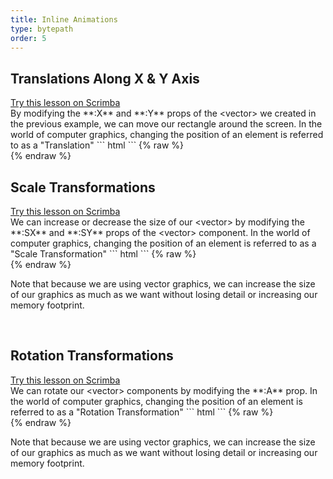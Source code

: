 ```yaml
---
title: Inline Animations
type: bytepath
order: 5
---
```

## Translations Along X & Y Axis

<div class="scrimba"><a href="" target="_blank" rel="noopener noreferrer">Try this lesson on Scrimba</a></div>
By modifying the **:X** and **:Y** props of the &lt;vector&gt; we created in the previous example, we can move our rectangle around the screen. In the world of computer graphics, changing the position of an element is referred to as a "Translation"
``` html
<script>
    import Bytepath from "bytepath";

    export default {
        components: {
            vector: Bytepath.graphics.vector,
            scroll: Bytepath.timers.scroll,
        }
    }
</script>

<template>
    <scroll :speed="1" v-slot="{ keyframe }">
        <svg width="100%" height="100%">
            <vector :x="keyframe">
                <rect width="50" height="50" fill="red"/>
            </vector>
        </svg>
    </scroll>
</template>
```
{% raw %}
<div id="app1" class="demo">
    <anim-trans />
</div>
<script>
var app1 = new window.vueapp({ el: '#app1' })
</script>
{% endraw %}

<br />

## Scale Transformations

<div class="scrimba"><a href="" target="_blank" rel="noopener noreferrer">Try this lesson on Scrimba</a></div>
We can increase or decrease the size of our &lt;vector&gt; by modifying the **:SX** and **:SY** props of the &lt;vector&gt; component. In the world of computer graphics, changing the position of an element is referred to as a "Scale Transformation"
``` html
<script>
    import Bytepath from "bytepath";

    export default {
        components: {
            vector: Bytepath.graphics.vector,
            scroll: Bytepath.timers.scroll,
            
            // Reset, short for <keyframe-reset> is used to prevent the timer from 
            // starting until it reaches a certain frame position. In this case,
            // we wont start scaling until frame 1500
            reset: Bytepath.timers.reset,
        }
    }
</script>

<template>
    <scroll :speed="1" v-slot="{ keyframe }">
        <reset :keyframe="keyframe" :start="1500" v-slot="reset">
            <svg width="100%" height="100%">
                <vector :sy="reset.keyframe / 100">
                    <rect width="50" height="50" fill="red"/>
                </vector>

                <vector :x="100" :y="100" :sx="reset.keyframe / 100">
                    <rect width="50" height="50" fill="blue"/>
                </vector>

                <vector :x="200" :sx="reset.keyframe / 100" :sy="reset.keyframe / 100">
                    <rect width="50" height="50" fill="green"/>
                </vector>
            </svg>
        </reset>
    </scroll>
</template>
```
{% raw %}
<div id="vector-rect-scale-prop" class="demo">
    <anim-scale />
</div>
<script>
var app4 = new window.vueapp({ el: '#vector-rect-scale-prop' })
</script>
{% endraw %}

<p class="tip success">Note that because we are using vector graphics, we can increase the size of our graphics as much as we want without losing detail or increasing our memory footprint.</p> 

<br />

## Rotation Transformations

<div class="scrimba"><a href="" target="_blank" rel="noopener noreferrer">Try this lesson on Scrimba</a></div>
We can rotate our &lt;vector&gt; components by modifying the **:A** prop. In the world of computer graphics, changing the position of an element is referred to as a "Rotation Transformation"
``` html
<script>
    import Bytepath from "bytepath";

    export default {
        components: {
            vector: Bytepath.graphics.vector,
            scroll: Bytepath.timers.scroll,

            // Reset, short for <keyframe-reset> is used to prevent the timer from
            // starting until it reaches a certain frame position. In this case,
            // we wont start scaling until frame 3000
            reset: Bytepath.timers.reset,
        }
    }
</script>

<template>
    <scroll :speed="1" v-slot="scroll">
        <reset :keyframe="scroll.keyframe" :start="3000" v-slot="reset">
            <svg width="100%" height="100%">
                <g transform="translate(0, 50)">
                    <vector :a="(reset.keyframe / 10) % 360">
                        <rect width="100" height="50" fill="red"/>
                    </vector>
                    <vector :a="(45 + (reset.keyframe / 8)) % 360" :x="125">
                        <rect width="100" height="50" fill="blue"/>
                    </vector>

                    <vector :a="(90 + (reset.keyframe / 4)) % 360" :x="225">
                        <rect width="100" height="50" fill="green"/>
                    </vector>

                    <!-- value % 360 will force our frame to stay -->
                    <!-- within the 0-360deg rotation range -->
                    <vector :a="(200 + (reset.keyframe / 2)) % 360" :x="325">
                        <rect width="100" height="50" fill="orange"/>
                    </vector>
                </g>
            </svg>
        </reset>
    </scroll>
</template>
```
{% raw %}
<div id="vector-rect-rot-prop" class="demo">
    <anim-rotate />
</div>
<script>
var app4 = new window.vueapp({ el: '#vector-rect-rot-prop' })
</script>
{% endraw %}

<p class="tip success">Note that because we are using vector graphics, we can increase the size of our graphics as much as we want without losing detail or increasing our memory footprint.</p> 

<br />
<div style="height:100px" />
